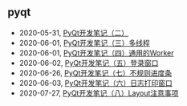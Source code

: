## pyqt
* 2020-05-31, [PyQt开发笔记（二）](../posts\2020-05-31-PyQt开发笔记（二）.md)
* 2020-06-01, [PyQt开发笔记（三）多线程](../posts\2020-06-01-PyQt开发笔记（三）多线程.md)
* 2020-06-01, [PyQt开发笔记（四）通用的Worker](../posts\2020-06-01-PyQt开发笔记（四）通用Worker.md)
* 2020-06-02, [PyQt开发笔记（五）登录窗口](../posts\2020-06-02-PyQt开发笔记（五）登录窗口的实现.md)
* 2020-06-26, [PyQt开发笔记（七）不规则进度条](../posts\2020-06-03-PyQt开发笔记（七）不规则控件.md)
* 2020-06-03, [PyQt开发笔记（六）日志打印窗口](../posts\2020-06-03-PyQt开发笔记（六）日志打印窗口.md)
* 2020-07-27, [PyQt开发笔记（八）Layout注意事项](../posts\2020-07-27-PyQt开发笔记（八）Layout注意事项.md)